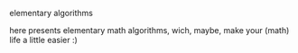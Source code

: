 elementary algorithms

here presents elementary math algorithms, wich, maybe, make your (math) life a little easier :)

